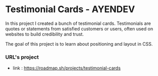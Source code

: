 # Testimonial Cards - AYENDEV

In this project I created a bunch of testimonial cards.
Testimonials are quotes or statements from satisfied customers or users, often used on websites to build credibility and trust.

The goal of this project is to learn about positioning and layout in CSS. 

### URL's project
- link : https://roadmap.sh/projects/testimonial-cards


